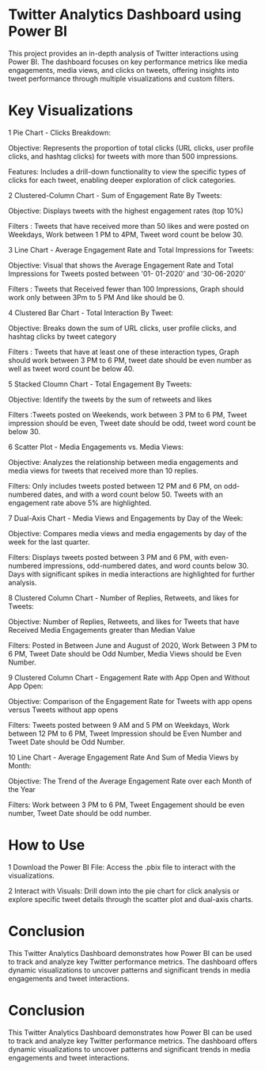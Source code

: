 # Twitter Analytics Dashboard using Power BI

This project provides an in-depth analysis of Twitter interactions using Power BI. The dashboard focuses on key performance metrics like media engagements, media views, and clicks on tweets, offering insights into tweet performance through multiple visualizations and custom filters.

# Key Visualizations
1 Pie Chart - Clicks Breakdown:

Objective: Represents the proportion of total clicks (URL clicks, user profile clicks, and hashtag clicks) for tweets with more than 500 impressions.

Features: Includes a drill-down functionality to view the specific types of clicks for each tweet, enabling deeper exploration of click categories.

2 Clustered-Column Chart - Sum of Engagement Rate By Tweets:

Objective: Displays tweets with the highest engagement rates (top 10%)

Filters : Tweets that have received more than 50 likes and were posted on Weekdays, Work between 1 PM to 4PM, Tweet word count be below 30.

3 Line Chart - Average Engagement Rate and Total Impressions for Tweets:

Objective: Visual that shows the Average Engagement Rate and Total Impressions for Tweets posted between '01- 01-2020' and '30-06-2020'

Filters : Tweets that Received fewer than 100 Impressions, Graph should work only between 3Pm to 5 PM And like should be 0.

4 Clustered Bar Chart - Total Interaction By Tweet:

Objective: Breaks down the sum of URL clicks, user profile clicks, and hashtag clicks by tweet category 

Filters : Tweets that have at least one of these interaction types, Graph should work between 3 PM to 6 PM, tweet date should be even number as well as tweet word count be below 40.

5 Stacked Cloumn Chart - Total Engagement By Tweets:

Objective: Identify the tweets by the sum of retweets and likes 

Filters :Tweets posted on Weekends, work between 3 PM to 6 PM, Tweet impression should be even, Tweet date should be odd, tweet word count be below 30.

6 Scatter Plot - Media Engagements vs. Media Views:

Objective: Analyzes the relationship between media engagements and media views for tweets that received more than 10 replies.

Filters: Only includes tweets posted between 12 PM and 6 PM, on odd-numbered dates, and with a word count below 50. Tweets with an engagement rate above 5% are highlighted.

7 Dual-Axis Chart - Media Views and Engagements by Day of the Week:

Objective: Compares media views and media engagements by day of the week for the last quarter.

Filters: Displays tweets posted between 3 PM and 6 PM, with even-numbered impressions, odd-numbered dates, and word counts below 30.
Days with significant spikes in media interactions are highlighted for further analysis.

8 Clustered Column Chart - Number of Replies, Retweets, and likes for Tweets:

Objective: Number of Replies, Retweets, and likes for Tweets that have Received Media Engagements greater than Median Value

Filters: Posted in Between June and August of 2020, Work Between 3 PM to 6 PM, Tweet Date should be Odd Number, Media Views should be Even Number.

9 Clustered Column Chart - Engagement Rate with App Open and Without App Open: 

Objective: Comparison of the Engagement Rate for Tweets with app opens versus Tweets without app opens

Filters: Tweets posted between 9 AM and 5 PM on Weekdays, Work between 12 PM to 6 PM, Tweet Impression should be Even Number and Tweet Date should be Odd Number.

10 Line Chart - Average Engagement Rate And Sum of Media Views by Month:

Objective: The Trend of the Average Engagement Rate over each Month of the Year

Filters: Work between 3 PM to 6 PM, Tweet Engagement should be even number, Tweet Date should be odd number.

# How to Use
1 Download the Power BI File: Access the .pbix file to interact with the visualizations.

2 Interact with Visuals: Drill down into the pie chart for click analysis or explore specific tweet details through the scatter plot and dual-axis charts.

# Conclusion
This Twitter Analytics Dashboard demonstrates how Power BI can be used to track and analyze key Twitter performance metrics. The dashboard offers dynamic
visualizations to uncover patterns and significant trends in media engagements and tweet interactions.

# Conclusion
This Twitter Analytics Dashboard demonstrates how Power BI can be used to track and analyze key Twitter performance metrics. The dashboard offers dynamic visualizations to uncover patterns and significant trends in media engagements and tweet interactions.

